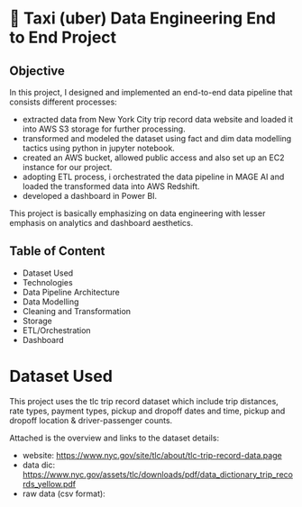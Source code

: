# 🚕 Taxi (uber) Data Engineering End to End Project

## Objective
In this project, I designed and implemented an end-to-end data pipeline that consists different processes:

- extracted data from New York City trip record data website and loaded it into AWS S3 storage for further processing.
- transformed and modeled the dataset using fact and dim data modelling tactics using python in jupyter notebook.
- created an AWS bucket, allowed public access and also set up an EC2 instance for our project.
- adopting ETL process, i orchestrated the data pipeline in MAGE AI and loaded the transformed data into AWS Redshift.
- developed a dashboard in Power BI.

This project is basically emphasizing on data engineering with lesser emphasis on analytics and dashboard aesthetics. 

## Table of Content
- Dataset Used
- Technologies
- Data Pipeline Architecture
- Data Modelling
- Cleaning and Transformation
- Storage
- ETL/Orchestration
- Dashboard

# Dataset Used
This project uses the tlc trip record dataset which include trip distances, rate types, payment types, pickup and dropoff dates and time, pickup and dropoff location & driver-passenger counts. 

Attached is the overview and links to the dataset details:

- website: https://www.nyc.gov/site/tlc/about/tlc-trip-record-data.page
- data dic: https://www.nyc.gov/assets/tlc/downloads/pdf/data_dictionary_trip_records_yellow.pdf
- raw data (csv format): 

